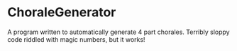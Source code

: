 # ChoraleGenerator
A program written to automatically generate 4 part chorales. Terribly sloppy code riddled with magic numbers, but it works!
